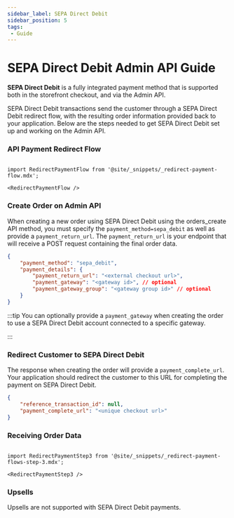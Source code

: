 ```yaml
---
sidebar_label: SEPA Direct Debit
sidebar_position: 5
tags:
 - Guide
---
```


# SEPA Direct Debit Admin API Guide

**SEPA Direct Debit** is a fully integrated payment method that is supported both in the storefront checkout, and via the Admin API. 

SEPA Direct Debit transactions send the customer through a SEPA Direct Debit redirect flow, with the resulting order information provided back to your application.  Below are the steps needed to get SEPA Direct Debit set up and working on the Admin API.


### API Payment Redirect Flow

```mdx-code-block

import RedirectPaymentFlow from '@site/_snippets/_redirect-payment-flow.mdx';

<RedirectPaymentFlow />
```

### Create Order on Admin API

When creating a new order using SEPA Direct Debit using the orders_create API method, you must specify the `payment_method=sepa_debit` as well as provide a `payment_return_url`. The `payment_return_url` is your endpoint that will receive a POST request containing the final order data.


```json title="Payment Details for Order with SEPA Direct Debit"
{
    "payment_method": "sepa_debit",
    "payment_details": {
        "payment_return_url": "<external checkout url>",
        "payment_gateway": "<gateway id>", // optional
        "payment_gateway_group": "<gateway group id>" // optional
    }
}
```

:::tip
You can optionally provide a `payment_gateway` when creating the order to use a SEPA Direct Debit account connected to a specific gateway. 

:::

### Redirect Customer to SEPA Direct Debit
The response when creating the order will provide a `payment_complete_url`. Your application should redirect the customer to this URL for completing the payment on SEPA Direct Debit.

```json title="Response with Payment Complete URL"
{
    "reference_transaction_id": null,
    "payment_complete_url": "<unique checkout url>"
}
```

### Receiving Order Data
```mdx-code-block

import RedirectPaymentStep3 from '@site/_snippets/_redirect-payment-flows-step-3.mdx';

<RedirectPaymentStep3 />

```

### Upsells

Upsells are not supported with SEPA Direct Debit payments.
